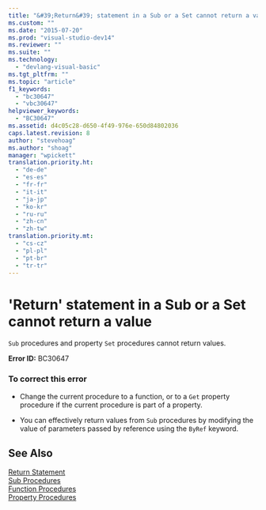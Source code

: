 ```yaml
---
title: "&#39;Return&#39; statement in a Sub or a Set cannot return a value"
ms.custom: ""
ms.date: "2015-07-20"
ms.prod: "visual-studio-dev14"
ms.reviewer: ""
ms.suite: ""
ms.technology: 
  - "devlang-visual-basic"
ms.tgt_pltfrm: ""
ms.topic: "article"
f1_keywords: 
  - "bc30647"
  - "vbc30647"
helpviewer_keywords: 
  - "BC30647"
ms.assetid: d4c05c28-d650-4f49-976e-650d84802036
caps.latest.revision: 8
author: "stevehoag"
ms.author: "shoag"
manager: "wpickett"
translation.priority.ht: 
  - "de-de"
  - "es-es"
  - "fr-fr"
  - "it-it"
  - "ja-jp"
  - "ko-kr"
  - "ru-ru"
  - "zh-cn"
  - "zh-tw"
translation.priority.mt: 
  - "cs-cz"
  - "pl-pl"
  - "pt-br"
  - "tr-tr"
---
```

# &#39;Return&#39; statement in a Sub or a Set cannot return a value
`Sub` procedures and property `Set` procedures cannot return values.  
  
 **Error ID:** BC30647  
  
### To correct this error  
  
-   Change the current procedure to a function, or to a `Get` property procedure if the current procedure is part of a property.  
  
-   You can effectively return values from `Sub` procedures by modifying the value of parameters passed by reference using the `ByRef` keyword.  
  
## See Also  
 [Return Statement](../../visual-basic/language-reference/statements/return-statement.md)   
 [Sub Procedures](../../visual-basic/language-reference/procedures/sub-procedures.md)   
 [Function Procedures](../../visual-basic/language-reference/procedures/function-procedures.md)   
 [Property Procedures](../../visual-basic/language-reference/procedures/property-procedures.md)